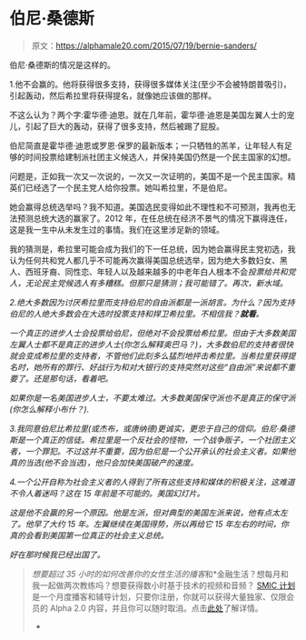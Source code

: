 # 伯尼·桑德斯

> 原文：<https://alphamale20.com/2015/07/19/bernie-sanders/>

伯尼·桑德斯的情况是这样的。

1.他不会赢的。他将获得很多支持，获得很多媒体关注(至少不会被特朗普吸引)，引起轰动，然后希拉里将获得提名，就像她应该做的那样。

不这么认为？两个字:霍华德·迪恩。就在几年前，霍华德·迪恩是美国左翼人士的宠儿，引起了巨大的轰动，获得了很多支持，然后被踢了屁股。

伯尼简直是霍华德·迪恩或罗恩·保罗的最新版本；一只牺牲的羔羊，让年轻人有足够的时间投票给建制派社团主义候选人，并保持美国仍然是一个民主国家的幻想。

问题是，正如我一次又一次说的，一次又一次证明的，美国不是一个民主国家。精英们已经选了一个民主党人给你投票。她叫希拉里，不是伯尼。

她会赢得总统选举吗？我不知道。美国选民变得如此不理性和不可预测，我再也无法预测总统大选的赢家了。2012 年，在任总统在经济不景气的情况下赢得连任，这是我一生中从未发生过的事情。我们在这里涉足新的领域。

我的猜测是，希拉里可能会成为我们的下一任总统，因为她会赢得民主党初选，我认为任何共和党人都几乎不可能再次赢得美国总统选举，因为绝大多数妇女、黑人、西班牙裔、同性恋、年轻人以及越来越多的中老年白人根本不会*投票给共和党人，无论民主党候选人有多糟糕。但那只是猜测；我可能错了。再次，新水域。*

*2.绝大多数因为讨厌希拉里而支持伯尼的自由派都是一派胡言。为什么？因为支持伯尼的人绝大多数会在大选时投票支持和捍卫希拉里。不相信我？**就看**。*

*一个真正的进步人士会投票给伯尼，但绝对不会投票给希拉里。但由于大多数美国左翼人士都不是真正的进步人士(你怎么解释奥巴马？)，大多数伯尼的支持者很快就会变成希拉里的支持者，不管他们此刻多么猛烈地抨击希拉里。当希拉里获得提名时，她所有的罪行、好战行为和对大银行的支持突然对这些“自由派”来说都不重要了。还是那句话，看着吧。*

*如果你是一名美国进步人士，不要太难过。大多数美国保守派也不是真正的保守派(你怎么解释小布什？).*

*3.我同意伯尼比希拉里(或杰布，或唐纳德)更诚实，更忠于自己的信仰。伯尼·桑德斯是一个真正的信徒。希拉里是一个反社会的怪物，一个战争贩子，一个社团主义者，一个罪犯。不过这并不重要，因为伯尼是一个公开承认的社会主义者。如果他真的当选(他不会当选)，他只会加快美国破产的速度。*

*4.一个公开自称为社会主义者的人得到了所有这些支持和媒体的积极关注，这难道不令人着迷吗？这在 15 年前是不可能的。美国幻灯片。*

*这是他不会赢的另一个原因。他是左派，但对典型的美国左派来说，他有点太左了。他早了大约 15 年。左翼继续在美国得势，所以再给它 15 年左右的时间，你真的会看到美国第一位真正的社会主义总统。*

*好在那时候我已经出国了。*

> *想要超过 35 小时的如何改善你的女性生活的播客*和*金融生活？想每月和我一起做两次教练吗？想要获得数小时基于技术的视频和音频？ [SMIC 计划](https://alphamale20.kartra.com/page/vIL17)是一个月度播客和辅导计划，只要你注册，你就可以获得大量独家、仅限会员的 Alpha 2.0 内容，并且你可以随时取消。点击[此处](https://alphamale20.kartra.com/page/vIL17)了解详情。
> 
> *